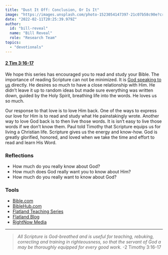```yaml
---
title: "Dust It Off: Conclusion, Or Is It"
image: "https://images.unsplash.com/photo-1523054147397-21c07b58c90e?crop=entropy&cs=srgb&fm=jpg&ixid=Mnw5NjYxfDB8MXxzZWFyY2h8MTB8fFRydXRofGVufDB8fHx8MTYxODIzNjM3Mw&ixlib=rb-1.2.1&q=85"
date: "2022-02-11T20:25:39.979Z"
author:
  id: "bill-reveal"
  name: "Bill Reveal"
  role: "Research Team"
topics:
  - "devotionals"
---
```

#### [2 Tim 3:16-17][2tim]

We hope this series has encouraged you to read and study your Bible. The importance of reading Scripture can not be minimized. It is [God speaking to us][2pet] directly. He desires so much to have a close relationship with Him. He didn’t leave it up to random ideas but made sure everything was written down, guided by the Holy Spirit, breathing life into the words. He loves us so much.

Our response to that love is to love Him back. One of the ways to express our love for Him is to read and study what He painstakingly wrote. Another way to love God back is to then live those words. It is isn’t easy to live those words if we don’t know them. Paul told Timothy that Scripture equips us for living a Christian life. Scripture gives us the energy and know-how. God is greatly glorified, honored, and loved when we take the time and effort to read and learn His Word.

### Reflections
- How much do you really know about God?
- How much does God really want you to know about Him?
- How much do you really want to know about God?

### Tools
- [Bible.com][yv]
- [BibleHub.com][bh]
- [Flatland Teaching Series][ft]
- [Flatland Blog][fb]
- [RightNow Media][rnm]

----
> _All Scripture is God-breathed and is useful for teaching, rebuking, correcting and training in righteousness, so that the servant of God a may be thoroughly equipped for every good work._ -2 Timothy 3:16-17

[2tim]: https://biblehub.com/context/2_timothy/3-14.htm
[2pet]: https://biblehub.com/2_peter/1-21.htm
[rnm]: https://flatlandchurch.com/rightnow
[ft]: https://flatlandchurch.com/series/
[fb]: https://flatlandchurch.com/blog/
[yv]: https://bible.com/
[bh]: https://biblehub.com/
